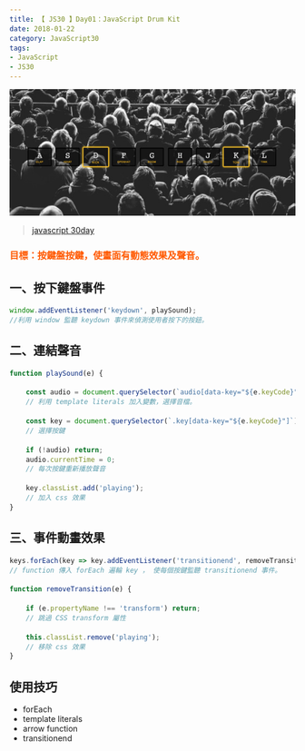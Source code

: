 ```yaml
---
title: 【 JS30 】Day01：JavaScript Drum Kit
date: 2018-01-22
category: JavaScript30
tags:
- JavaScript
- JS30
---
```


![](/img/js30day/small0.jpg)

> [javascript 30day](https://javascript30.com/)

<a id="more"></a>

### <span style="color:#ff5900">目標：按鍵盤按鍵，使畫面有動態效果及聲音。</span>

## 一、按下鍵盤事件

```js
window.addEventListener('keydown', playSound);
//利用 window 監聽 keydown 事件來偵測使用者按下的按鈕。
```

## 二、連結聲音

```js
function playSound(e) {

    const audio = document.querySelector(`audio[data-key="${e.keyCode}"]`);
    // 利用 template literals 加入變數，選擇音檔。

    const key = document.querySelector(`.key[data-key="${e.keyCode}"]`);
    // 選擇按鍵

    if (!audio) return;
    audio.currentTime = 0;
    // 每次按鍵重新播放聲音

    key.classList.add('playing');
    // 加入 css 效果
}
```

## 三、事件動畫效果

```js
keys.forEach(key => key.addEventListener('transitionend', removeTransition));
// function 傳入 forEach 遍輪 key ， 使每個按鍵監聽 transitionend 事件。

function removeTransition(e) {

    if (e.propertyName !== 'transform') return;
    // 跳過 CSS transform 屬性
    
    this.classList.remove('playing');
    // 移除 css 效果
}
```

## 使用技巧

*   forEach
*   template literals
*   arrow function
*   transitionend